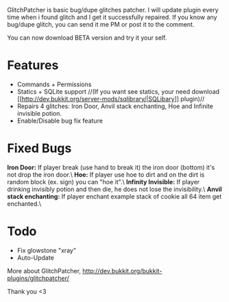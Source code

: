GlitchPatcher is basic bug/dupe glitches patcher. I will update plugin every time when i found glitch and I get it successfully repaired.
If you know any bug/dupe glitch, you can send it me PM or post it to the comment.

You can now download BETA version and try it your self.

Features
=======
* Commands + Permissions
* Statics + SQLite support //(If you want see statics, your need download [[http://dev.bukkit.org/server-mods/sqlibrary/|SQLibary]] plugin)//
* Repairs 4 glitches: Iron Door, Anvil stack enchanting, Hoe and Infinite invisible potion.
* Enable/Disable bug fix feature

Fixed Bugs
=======
**Iron Door:** If player break (use hand to break it) the iron door (bottom) it's not drop the iron door.\\
**Hoe:** If player use hoe to dirt and on the dirt is random block (ex. sign) you can "hoe it".\\
**Infinity Invisible:** If player drinking invisibly potion and then die, he does not lose the invisibility.\\
**Anvil stack enchanting:** If player enchant example stack of cookie all 64 item get enchanted.\\

Todo
=======
* Fix glowstone "xray"
* Auto-Update

More about GlitchPatcher,
http://dev.bukkit.org/bukkit-plugins/glitchpatcher/

Thank you <3
